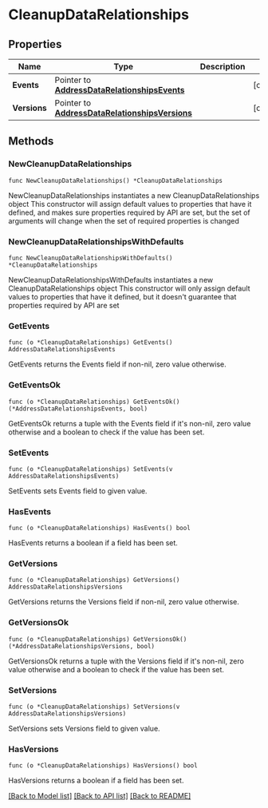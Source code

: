 # CleanupDataRelationships

## Properties

Name | Type | Description | Notes
------------ | ------------- | ------------- | -------------
**Events** | Pointer to [**AddressDataRelationshipsEvents**](AddressDataRelationshipsEvents.md) |  | [optional] 
**Versions** | Pointer to [**AddressDataRelationshipsVersions**](AddressDataRelationshipsVersions.md) |  | [optional] 

## Methods

### NewCleanupDataRelationships

`func NewCleanupDataRelationships() *CleanupDataRelationships`

NewCleanupDataRelationships instantiates a new CleanupDataRelationships object
This constructor will assign default values to properties that have it defined,
and makes sure properties required by API are set, but the set of arguments
will change when the set of required properties is changed

### NewCleanupDataRelationshipsWithDefaults

`func NewCleanupDataRelationshipsWithDefaults() *CleanupDataRelationships`

NewCleanupDataRelationshipsWithDefaults instantiates a new CleanupDataRelationships object
This constructor will only assign default values to properties that have it defined,
but it doesn't guarantee that properties required by API are set

### GetEvents

`func (o *CleanupDataRelationships) GetEvents() AddressDataRelationshipsEvents`

GetEvents returns the Events field if non-nil, zero value otherwise.

### GetEventsOk

`func (o *CleanupDataRelationships) GetEventsOk() (*AddressDataRelationshipsEvents, bool)`

GetEventsOk returns a tuple with the Events field if it's non-nil, zero value otherwise
and a boolean to check if the value has been set.

### SetEvents

`func (o *CleanupDataRelationships) SetEvents(v AddressDataRelationshipsEvents)`

SetEvents sets Events field to given value.

### HasEvents

`func (o *CleanupDataRelationships) HasEvents() bool`

HasEvents returns a boolean if a field has been set.

### GetVersions

`func (o *CleanupDataRelationships) GetVersions() AddressDataRelationshipsVersions`

GetVersions returns the Versions field if non-nil, zero value otherwise.

### GetVersionsOk

`func (o *CleanupDataRelationships) GetVersionsOk() (*AddressDataRelationshipsVersions, bool)`

GetVersionsOk returns a tuple with the Versions field if it's non-nil, zero value otherwise
and a boolean to check if the value has been set.

### SetVersions

`func (o *CleanupDataRelationships) SetVersions(v AddressDataRelationshipsVersions)`

SetVersions sets Versions field to given value.

### HasVersions

`func (o *CleanupDataRelationships) HasVersions() bool`

HasVersions returns a boolean if a field has been set.


[[Back to Model list]](../README.md#documentation-for-models) [[Back to API list]](../README.md#documentation-for-api-endpoints) [[Back to README]](../README.md)


